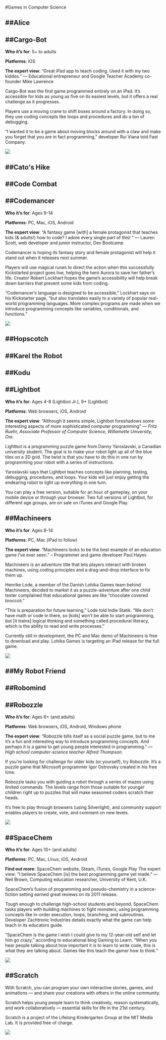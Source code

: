 #Games in Computer Science

##Alice
---

##Cargo-Bot
---

**Who it’s for**: 5+ to adults

**Platforms**: iOS

**The expert view**: “Great iPad app to teach coding. Used it with my two kiddos.” — Educational entrepreneur and Google Teacher Academy co-founder Mike Lawrence

Cargo-Bot was the first game programmed entirely on an iPad. It’s accessible for kids as young as five on its easiest levels, but it offers a real challenge as it progresses.

Players use a moving crane to shift boxes around a factory. In doing so, they use coding concepts like loops and procedures and do a ton of debugging.

“I wanted it to be a game about moving blocks around with a claw and make you forget that you are in fact programming,” developer Rui Viana told Fast Company.

![](/Users/luisarojas/Desktop/cargo-bot.png)


##Cato's Hike
---

##Code Combat
---

##Codemancer
---

**Who it’s for**: Ages 9-14

**Platforms**: PC, Mac, iOS, Android

**The expert view**: “A fantasy game [with] a female protagonist that teaches kids (& adults!) how to code? I adore every single part of this! ” — Lauren Scott, web developer and junior instructor, Dev Bootcamp

Codemancer is hoping its fantasy story and female protagonist will help it stand out when it releases next summer.

Players will use magical runes to direct the action when this successfully Kickstarted project goes live, helping the hero Aurora to save her father’s life. Creator Robert Lockhart hopes the game’s accessibility will help break down barriers that prevent some kids from coding.

“Codemancer’s language is designed to be accessible,” Lockhart says on his Kickstarter page, “but also translates easily to a variety of popular real-world programming languages. More complex programs are made when we introduce programming concepts like variables, conditionals, and functions.”

![](/Users/luisarojas/Desktop/codemancer.png)

##Hopscotch
---

##Karel the Robot
---

##Kodu
---

##Lightbot
---

**Who it’s for**: Ages 4-8 (Lightbot Jr.), 9+ (Lightbot)

**Platforms**: Web browsers, iOS, Android

**The expert view**: “Although it seems simple, Lightbot foreshadows some interesting aspects of more sophisticated computer programming” — *Fritz Ruehr, Associate Professor of Computer Science, Willamette University, Ore*.

Lightbot is a programming puzzle game from Danny Yaroslavski, a Canadian university student. The goal is to make your robot light up all of the blue tiles on a 3D grid. The twist is that you have to do this in one run by programming your robot with a series of instructions.

Yaroslavski says that Lightbot teaches concepts like planning, testing, debugging, procedures, and loops. Your kids will just enjoy getting the endearing robot to light up everything in one turn.

You can play a free version, suitable for an hour of gameplay, on your mobile device or through your browser. Two full versions of Lightbot, for different age groups, are on sale on iTunes and Google Play.

##Machineers
---
**Who it’s for**: Ages 8-14

**Platforms**: PC, Mac (iPad to follow)

**The expert view**: “Machineers looks to be the best example of an 
education game I’ve ever seen.” – Programmer and game developer Paul Hayes

Machineers is an adventure title that lets players interact with broken machines, using coding principles and a drag-and-drop interface to fix them up.

Henrike Lode, a member of the Danish Lohika Games team behind Machineers, decided to market it as a puzzle-adventure after one child tester complained that educational games are like “chocolate covered broccoli.”

“This is preparation for future learning,” Lode told Indie Statik. “We don’t have math or code in there, so [kids] won’t be able to start programming, but [it trains] logical thinking and something called procedural literacy, which is the ability to read and write processes.”

Currently still in development, the PC and Mac demo of Machineers is free to download and play. Lohika Games is targeting an iPad release for the full game.

![](/Users/luisarojas/Desktop/lightbot.png)

##My Robot Friend
---

##Robomind
---

##Robozzle
---

**Who it’s for**: Ages 6+ (and adults)

**Platforms**: Web browsers, iOS, Android, Windows phone

**The expert view**: “Robozzle bills itself as a social puzzle game, but to me it’s a fun and interesting way to introduce programming concepts. And perhaps it is a game to get young people interested in programming.” — *High school computer-science teacher Alfred Thompson*.

If you’re looking for challenge for older kids (or yourself), try Robozzle. It’s a puzzle game that Microsoft programmer Igor Ostrovsky created in his free time.

Robozzle tasks you with guiding a robot through a series of mazes using limited commands. The levels range from those suitable for younger children right up to puzzles that will make seasoned coders scratch their heads.

It’s free to play through browsers (using Silverlight), and community support enables players to create, vote, and comment on new levels.

![](/Users/luisarojas/Desktop/robozzle.png)


##SpaceChem
---

**Who it’s for**: Ages 10+ (and adults)

**Platforms**: PC, Mac, Linux, iOS, Android

**Find out more**: SpaceChem website, Steam, iTunes, Google Play
The expert view: “I believe SpaceChem [is] the best programming game yet made.” — Neil Brown, Computing education researcher, University of Kent, U.K.

SpaceChem’s fusion of programming and pseudo-chemistry in a science-fiction setting earned great reviews on its 2011 release.

Tough enough to challenge high-school students and beyond, SpaceChem tasks players with building machines to fight monsters, using programming concepts like in-order execution, loops, branching, and subroutines. Developer Zachtronic Industries details exactly what the game can help teach in its educators guide.

“SpaceChem is the game I wish I could give to my 12-year-old self and let him go crazy,” according to educational blog Gaming to Learn. “When you hear people talking about how important it is to learn to write code, this is what they are talking about. Games like this teach the gamer how to think.”

![](/Users/luisarojas/Desktop/spacechem.jpg)

##Scratch
---

With Scratch, you can program your own interactive stories, games, and animations — and share your creations with others in the online community.

Scratch helps young people learn to think creatively, reason systematically, and work collaboratively — essential skills for life in the 21st century.

Scratch is a project of the Lifelong Kindergarten Group at the MIT Media Lab. It is provided free of charge.

![](/Users/luisarojas/Desktop/scratch.png)
